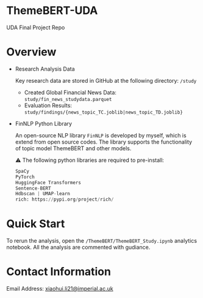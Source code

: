 # ThemeBERT-UDA
UDA Final Project Repo





# Overview

* Research Analysis Data

  Key research data are stored in GitHub at the following directory: ```/study```

  * Created Global Financial News Data: `study/fin_news_studydata.parquet`
  * Evaluation Results: `study/findings/{news_topic_TC.joblib|news_topic_TD.joblib}`



* FinNLP Python Library

  An open-source NLP library `FinNLP` is developed by myself, which is extend from open source codes. The library supports the functionality of topic model ThemeBERT and other models.  

  ⚠️ The following python libraries are required to pre-install:

  ```python
  SpaCy
  PyTorch
  HuggingFace Transformers
  Sentence-BERT
  Hdbscan | UMAP-learn
  rich: https://pypi.org/project/rich/
  
  ```

  



# Quick Start

To rerun the analysis, open the `/ThemeBERT/ThemeBERT_Study.ipynb` analytics notebook. All the analysis are commented with gudiance.





# Contact Information

Email Address: [xiaohui.li21@imperial.ac.uk](mailto:xiaohui.li21@imperial.ac.uk) 
